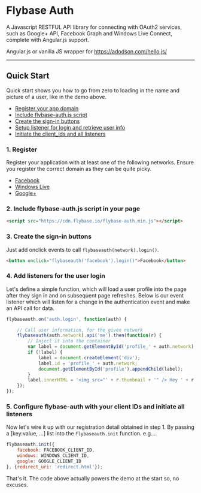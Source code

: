 # Flybase Auth

A Javascript RESTFUL API library for connecting with OAuth2 services, such as Google+ API, Facebook Graph and Windows Live Connect, complete with Angular.js support.

Angular.js or vanilla JS wrapper for https://adodson.com/hello.js/

---

## Quick Start
Quick start shows you how to go from zero to loading in the name and picture of a user, like in the demo above.


- [Register your app domain](#1-register)
- [Include flybase-auth.js script](#2-include-flybase-authjs-script-in-your-page)
- [Create the sign-in buttons](#3-create-the-signin-buttons)
- [Setup listener for login and retrieve user info](#4-add-listeners-for-the-user-login)
- [Initiate the client_ids and all listeners](#5-configure-hellojs-with-your-client_ids-and-initiate-all-listeners)


### 1. Register

Register your application with at least one of the following networks. Ensure you register the correct domain as they can be quite picky.


- [Facebook](https://developers.facebook.com/apps)
- [Windows Live](https://account.live.com/developers/applications/index)
- [Google+](https://code.google.com/apis/console/b/0/#:access)


### 2. Include flybase-auth.js script in your page

```html
<script src="https://cdn.flybase.io/flybase-auth.min.js"></script>
```

### 3. Create the sign-in buttons

Just add onclick events to call `flybaseauth(network).login()`.

```html
<button onclick="flybaseauth('facebook').login()">Facebook</button>
```

### 4. Add listeners for the user login

Let's define a simple function, which will load a user profile into the page after they sign in and on subsequent page refreshes. Below is our event listener which will listen for a change in the authentication event and make an API call for data.

```javascript
flybaseauth.on('auth.login', function(auth) {

	// Call user information, for the given network
	flybaseauth(auth.network).api('me').then(function(r) {
		// Inject it into the container
		var label = document.getElementById('profile_' + auth.network);
		if (!label) {
			label = document.createElement('div');
			label.id = 'profile_' + auth.network;
			document.getElementById('profile').appendChild(label);
		}
		label.innerHTML = '<img src="' + r.thumbnail + '" /> Hey ' + r.name;
	});
});
```

### 5. Configure flybase-auth with your client IDs and initiate all listeners

Now let's wire it up with our registration detail obtained in step 1. By passing a [key:value, ...] list into the `flybaseauth.init` function. e.g....

```javascript
flybaseauth.init({
	facebook: FACEBOOK_CLIENT_ID,
	windows: WINDOWS_CLIENT_ID,
	google: GOOGLE_CLIENT_ID
}, {redirect_uri: 'redirect.html'});
```

That's it. The code above actually powers the demo at the start so, no excuses.
